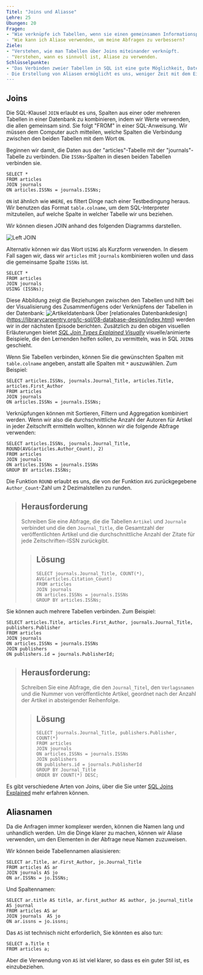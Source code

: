 ```yaml
---
Titel: "Joins und Aliasse"
Lehre: 25
Übungen: 20
Fragen:
- "Wie verknüpfe ich Tabellen, wenn sie einen gemeinsamen Informationspunkt haben?
- "Wie kann ich Aliase verwenden, um meine Abfragen zu verbessern?
Ziele:
- "Verstehen, wie man Tabellen über Joins miteinander verknüpft.
- "Verstehen, wann es sinnvoll ist, Aliase zu verwenden.
Schlüsselpunkte:
- "Das Verbinden zweier Tabellen in SQL ist eine gute Möglichkeit, Datensätze zu analysieren, insbesondere wenn beide Datensätze Teilantworten auf die Fragen geben, die Sie stellen möchten.
- Die Erstellung von Aliasen ermöglicht es uns, weniger Zeit mit dem Eintippen und mehr Zeit mit Abfragen zu verbringen!
---
```


## Joins

Die SQL-Klausel `JOIN` erlaubt es uns, Spalten aus einer oder mehreren Tabellen in einer Datenbank zu kombinieren, indem wir Werte verwenden, die allen gemeinsam sind. Sie folgt "FROM" in einer SQL-Anweisung. Wir müssen dem Computer auch mitteilen, welche Spalten die Verbindung zwischen den beiden
Tabellen mit dem Wort `ON`.  

Beginnen wir damit, die Daten aus der "articles"-Tabelle mit der "journals"-Tabelle zu verbinden. Die `ISSNs`-Spalten in diesen beiden Tabellen verbinden sie.

~~~
SELECT *
FROM articles
JOIN journals
ON articles.ISSNs = journals.ISSNs;
~~~

`ON` ist ähnlich wie `WHERE`, es filtert Dinge nach einer Testbedingung heraus.  Wir benutzen das Format `table.colname`, um dem SQL-Interpreter mitzuteilen, auf welche Spalte in welcher Tabelle wir uns beziehen.

Wir können diesen JOIN anhand des folgenden Diagramms darstellen.

![Left JOIN](../Assets/img/left-join-articles-journals.png)

Alternativ können wir das Wort `USING` als Kurzform verwenden.  In diesem Fall sagen wir, dass wir `articles` mit `journals` kombinieren wollen und dass die gemeinsame Spalte `ISSNs` ist.

~~~
SELECT *
FROM articles
JOIN journals
USING (ISSNs);
~~~

Diese Abbildung zeigt die Beziehungen zwischen den Tabellen und hilft bei der Visualisierung des Zusammenfügens oder Verknüpfens der Tabellen in der Datenbank:
![Artikeldatenbank](../Assets/img/Artikel-erd-v02.png)
Über [relationales Datenbankdesign] (https://librarycarpentry.org/lc-sql/08-database-design/index.html) werden wir in der nächsten Episode berichten. Zusätzlich zu den obigen visuellen Erläuterungen bietet *[SQL Join Types Explained Visually](https://dataschool.com/how-to-teach-people-sql/sql-join-types-explained-visually/)* visuelle/animierte Beispiele, die den Lernenden helfen sollen, zu vermitteln, was in SQL `JOIN`s geschieht.

Wenn Sie Tabellen verbinden, können Sie die gewünschten Spalten mit `table.colname` angeben, anstatt alle Spalten mit `*` auszuwählen. Zum Beispiel:

~~~
SELECT articles.ISSNs, journals.Journal_Title, articles.Title, articles.First_Author
FROM articles
JOIN journals
ON articles.ISSNs = journals.ISSNs;
~~~

Verknüpfungen können mit Sortieren, Filtern und Aggregation kombiniert werden.  Wenn wir also die durchschnittliche Anzahl der Autoren für Artikel in jeder Zeitschrift ermitteln wollten, können wir die folgende Abfrage verwenden:

~~~
SELECT articles.ISSNs, journals.Journal_Title, ROUND(AVG(articles.Author_Count), 2)
FROM articles
JOIN journals
ON articles.ISSNs = journals.ISSNs
GROUP BY articles.ISSNs;
~~~

Die Funktion `ROUND` erlaubt es uns, die von der Funktion `AVG` zurückgegebene `Author_Count`-Zahl um 2 Dezimalstellen zu runden.

> ## Herausforderung
> Schreiben Sie eine Abfrage, die die Tabellen `Artikel` und `Journale` verbindet und die den `Journal_Title`, die Gesamtzahl der veröffentlichten Artikel und die durchschnittliche Anzahl der Zitate für jede Zeitschriften-ISSN zurückgibt.
>
> > ## Lösung
> > ~~~
> > SELECT journals.Journal_Title, COUNT(*), AVG(articles.Citation_Count)
> > FROM articles
> > JOIN journals
> > ON articles.ISSNs = journals.ISSNs
> > GROUP BY articles.ISSNs;
> > ~~~
>

Sie können auch mehrere Tabellen verbinden. Zum Beispiel:

~~~
SELECT articles.Title, articles.First_Author, journals.Journal_Title, publishers.Publisher
FROM articles
JOIN journals
ON articles.ISSNs = journals.ISSNs
JOIN publishers
ON publishers.id = journals.PublisherId;
~~~

> ## Herausforderung:
>
> Schreiben Sie eine Abfrage, die den `Journal_Titel`, den `Verlagsnamen` und die Nummer von
> veröffentlichte Artikel, geordnet nach der Anzahl der Artikel in absteigender Reihenfolge.
>
> > ## Lösung
> > ~~~
> > SELECT journals.Journal_Title, publishers.Publisher, COUNT(*)
> > FROM articles
> > JOIN journals
> > ON articles.ISSNs = journals.ISSNs
> > JOIN publishers
> > ON publishers.id = journals.PublisherId
> > GROUP BY Journal_Title
> > ORDER BY COUNT(*) DESC;
> > ~~~
>

Es gibt verschiedene Arten von Joins, über die Sie unter [SQL Joins Explained](http://www.sql-join.com/sql-join-types) mehr erfahren können.


## Aliasnamen

Da die Anfragen immer komplexer werden, können die Namen lang und unhandlich werden. Um die Dinge klarer zu machen, können wir Aliase verwenden, um den Elementen in der Abfrage neue Namen zuzuweisen.

Wir können beide Tabellennamen aliasisieren:

~~~
SELECT ar.Title, ar.First_Author, jo.Journal_Title
FROM articles AS ar
JOIN journals AS jo
ON ar.ISSNs = jo.ISSNs;
~~~

Und Spaltennamen:

~~~
SELECT ar.title AS title, ar.first_author AS author, jo.journal_title AS journal
FROM articles AS ar
JOIN journals  AS jo
ON ar.issns = jo.issns;
~~~

Das `AS` ist technisch nicht erforderlich, Sie könnten es also tun:

~~~
SELECT a.Title t
FROM articles a;
~~~

Aber die Verwendung von `AS` ist viel klarer, so dass es ein guter Stil ist, es einzubeziehen.

